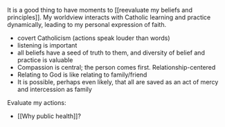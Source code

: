 
It is a good thing to have moments to [[reevaluate my beliefs and principles]]. My worldview interacts with Catholic learning and practice dynamically, leading to my personal expression of faith. 

- covert Catholicism (actions speak louder than words)
- listening is important
- all beliefs have a seed of truth to them, and diversity of belief and practice is valuable
- Compassion is central; the person comes first. Relationship-centered
- Relating to God is like relating to family/friend
- It is possible, perhaps even likely, that all are saved as an act of mercy and intercession as family

Evaluate my actions:
- [[Why public health]]?


